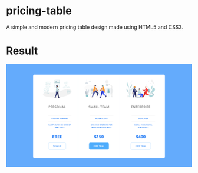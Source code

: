 # pricing-table
A simple and modern pricing table design made using HTML5 and CSS3.
# Result
![final result](https://github.com/elianrc/pricing-table/blob/main/icons/result.png)
